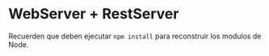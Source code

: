 # WebServer + RestServer

Recuerden que deben ejecutar ```npm install``` para reconstruir los 
modulos de Node.
